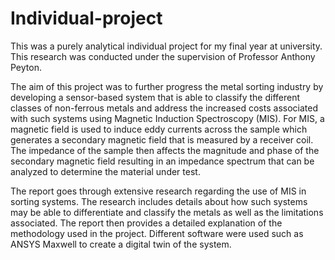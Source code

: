 # Individual-project
This was a purely analytical individual project for my final year at university. This research was conducted under the supervision of Professor Anthony Peyton.

The aim of this project was to further progress the metal sorting industry by developing a sensor-based system that is able to classify the different classes of non-ferrous metals and address the increased costs associated with such systems using Magnetic Induction Spectroscopy (MIS).
For MIS, a magnetic field is used to induce eddy currents across the sample which generates a secondary magnetic field that is measured by a receiver coil. The impedance of the sample then affects the magnitude and phase of the secondary magnetic field resulting in an impedance spectrum that can be analyzed to determine the material under test.

The report goes through extensive research regarding the use of MIS in sorting systems. The research includes details about how such systems may be able to differentiate and classify the metals as well as the limitations associated. The report then provides a detailed explanation of the methodology used in the project. 
Different software were used such as ANSYS Maxwell to create a digital twin of the system.
